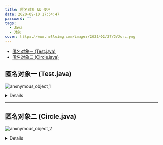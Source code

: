 ```yaml
---
title: 匿名对象 && 使用
date: 2020-09-10 17:34:47
password: ""
tags:
  - Java
  - 对象
cover: https://www.helloimg.com/images/2022/02/27/GVJorc.png
---
```


<!--
 * @Author: Weidows
 * @Date: 2020-09-10 17:34:47
 * @LastEditors: Weidows
 * @LastEditTime: 2021-02-13 17:07:38
 * @FilePath: \Weidowsd:\Game\Github\Blog-private\source\_posts\Java\anonymous_object.md
-->

- [匿名对象一 (Test.java)](#匿名对象一-testjava)
- [匿名对象二 (Circle.java)](#匿名对象二-circlejava)

## 匿名对象一 (Test.java)

![anonymous_object_1](https://www.helloimg.com/images/2022/02/27/GVa3Xz.png)

<details>

```java
package twenty.september.anonymous_object;

public class Test {
int count = 0;

public void test(int count) {
System.out.println("这是个测试" + count);
}

public static void main(String[] args) {
    /**
    * 这里new了一个匿名对象,可以直接调用此对象的方法.
    * 如果一个对象只需要进行一次方法调用,可以使用匿名对象
    * 常使用匿名对象作为实参传递给一个方法调用
    */
    new Test().test(new Test().count);
  }
}

```

</details>

---

## 匿名对象二 (Circle.java)

![anonymous_object_2](https://www.helloimg.com/images/2022/02/27/GVEDIv.png)

<details>

```java
package twenty.september.anonymous_object;

public class Circle {
  private double radius;

  public Circle(double radius) {
    this.radius = radius;
  }

  public double getArea() {
    double ret = 3.14 * radius * radius;
    return ret;
  }
  public static void main(String[] args) {
    /**
    * 可以同时使用构造器初始化类属性然后再调用方法
    */
    System.out.println(new Circle(5).getArea());
  }
}
```

</details>
